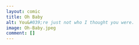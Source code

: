 ```yaml
---
layout: comic
title: Oh Baby
alt: You&#039;re just not who I thought you were.
image: Oh-Baby.jpeg
comment: []
---
```


